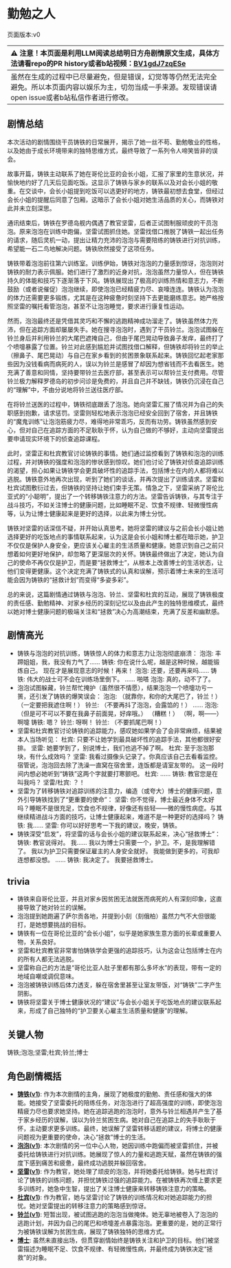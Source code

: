 # 勤勉之人
页面版本:v0
 

| :warning: 注意！本页面是利用LLM阅读总结明日方舟剧情原文生成，具体方法请看repo的PR history或者b站视频：[BV1gdJ7zqESe](https://www.bilibili.com/video/BV1gdJ7zqESe/)         |
|:----------------------------|
| 虽然在生成的过程中已尽量避免，但是错误，幻觉等等仍然无法完全避免。所以本页面内容以娱乐为主，切勿当成一手来源。发现错误请open issue或者b站私信作者进行修改。|



## 剧情总结
本次活动的剧情围绕干员铸铁的日常展开，揭示了她一丝不苟、勤勉敬业的性格，以及她由于成长环境带来的独特思维方式，最终导致了一系列令人啼笑皆非的误会。

故事开篇，铸铁主动联系了她在哥伦比亚的会长小姐，汇报了家里的生意状况，并愉快地约好了几天后见面吃饭。这显示了铸铁与家乡的联系以及对会长小姐的敬重。在交谈中，会长小姐提到吃饭可以选更好的地方，铸铁最初想去食堂，但经过会长小姐的提醒后同意了包厢，这暗示了会长小姐对她生活品质的关心，而铸铁对此并未立刻深思。

通讯结束后，铸铁在罗德岛舰内偶遇了教官坚雷，后者正试图制服顽皮的干员泡泡。原来泡泡在训练中跑偏，坚雷试图抓住她。坚雷找借口推脱了铸铁一起出任务的请求，随后灵机一动，提出让精力充沛的泡泡与需要陪练的铸铁进行对抗训练，希望能一石二鸟地解决问题。铸铁欣然接受了这项任务。

铸铁带着泡泡前往第六训练室。训练伊始，铸铁对泡泡的力量感到惊讶，泡泡则对铸铁的耐力表示佩服。她们进行了激烈的近身对抗，泡泡虽然力量惊人，但在铸铁持久的体能和技巧下逐渐落于下风。铸铁展现出了极高的训练热情和意志力，不断鼓励（或者说催促）泡泡继续，即使泡泡已经精疲力尽、哀嚎连连。铸铁认为泡泡的体力还需要更多锻炼，尤其是在这种疲惫时刻坚持下去更能磨练意志。她严格按照坚雷的嘱托看管泡泡，甚至不让泡泡睡觉，要求进行康复性运动。

然而，泡泡最终还是凭借其灵巧和不懈的逃跑精神成功溜走了。铸铁虽然体力充沛，但在追踪方面却屡屡失手。她在搜寻泡泡时，遇到了干员铃兰。泡泡试图躲在铃兰身后并利用铃兰的大尾巴遮掩自己，但由于尾巴晃动导致鼻子发痒，最终打了个喷嚏暴露了位置。铃兰对此感到尴尬并试图找借口解释，但铸铁却将铃兰的举止（擦鼻子、尾巴晃动）与自己在家乡看到的贫困景象联系起来。铸铁回忆起老家那些因为没钱看病而病死的人，误以为铃兰是感冒了却因为想省钱而不去看医生。她充满了善意和同情，坚持要带铃兰去医疗部，甚至表示可以帮铃兰支付费用。尽管铃兰极力解释罗德岛的初步问诊是免费的，并且自己并不缺钱，铸铁仍沉浸在自己的“理解”中，不由分说地将铃兰送往医疗部。

在将铃兰送医的过程中，铸铁彻底跟丢了泡泡。她向坚雷汇报了情况并为自己的失职感到抱歉，请求惩罚。坚雷则轻松地表示泡泡已经安全回到了宿舍，并且铸铁的“魔鬼训练”让泡泡筋疲力尽，难得地非常乖巧，反而有功劳。铸铁虽然感到安心，但对自己在追踪方面的不足耿耿于怀，认为自己做的不够好，主动向坚雷提出要申请现实环境下的侦查追踪课程。

此时，坚雷正和杜宾教官讨论铸铁的事情。她们通过监控看到了铸铁和泡泡的训练过程，并对铸铁的强度和泡泡的惨状感到惊叹。她们也讨论了铸铁对侦查追踪训练的渴望，担心如果让铸铁学会更具破坏性的追踪手法，包括博士在内的人都将难以逃脱。铸铁意外地再次出现，听到了她们的谈话，并再次提出了训练请求。坚雷和杜宾试图敷衍过去，但铸铁的坚持让她们束手无策。情急之下，坚雷采纳了哥伦比亚式的“小聪明”，提出了一个转移铸铁注意力的方法。坚雷告诉铸铁，与其专注于战斗技巧，不如关注博士的健康问题，比如睡眠不足、饮食不规律、轻微慢性病等，认为让博士健康起来是更好的选择，以此来为博士分忧。

铸铁对坚雷的话深信不疑，并开始认真思考。她将坚雷的建议与之前会长小姐让她选择更好的吃饭地点的事情联系起来，认为这是会长小姐和博士都在暗示她，护卫不仅仅是保护人身安全，更应该关心雇主的生活质量和健康。她意识到自己之前只想着如何更好地保护，却忽略了更深层次的关怀。铸铁最终做出了决定，她认为自己的使命不再仅仅是护卫，而是要“拯救博士”，从根本上改善博士的生活状态，让他们变得更健康。这个决定充满了铸铁式的认真和误解，预示着博士未来的生活可能会因为铸铁的“拯救计划”而变得“多姿多彩”。

总的来说，这篇剧情通过铸铁与泡泡、铃兰、坚雷和杜宾的互动，展现了铸铁极度的责任感、勤勉精神、对家乡经历的深刻记忆以及由此产生的独特思维模式，最终以她对博士健康问题的极端关注和“拯救”决心为高潮结束，充满了反差和幽默感。
## 剧情高光
- 铸铁与泡泡的对抗训练，铸铁惊人的体力和意志力让泡泡彻底崩溃：
    泡泡: 丰蹄姐姐，我，我没有力气了......
    铸铁: 你在说什么呢，越是这种时候，越能锻炼自己。 现在才是展现意志的时候！再来！
    泡泡: 还要，还要再来吗......
    铸铁: 伟大的战士可不会在训练场里倒下。
    ......
    啪嗒
    泡泡: 真的，动不了了。
- 泡泡试图躲藏，铃兰帮忙掩护（虽然很不情愿），结果泡泡一个喷嚏功亏一篑，还引发了铸铁的爆笑误会：
    泡泡: （就靠你，和你的大尾巴了，铃兰！） （一定要把我遮住啊！）
    铃兰: （不要再抖了泡泡，会露馅的！）
    ......
    泡泡: （但是可不可以不要在我鼻子前面晃，好痒哦。） （糟糕！） （啊，啊——）
    啊嚏
    铸铁: 嗯？
    铃兰: 呀啊！
    铃兰: （不要抓尾巴啊！）
- 坚雷和杜宾教官讨论铸铁的追踪能力，感叹她如果学会了会非常麻烦，结果被本人当场听见：
    杜宾: 只要不让她学到最具破坏性的追踪手法，其他都很好安排。
    坚雷: 她要学到了，别说博士，我们也逃不掉了啊。
    杜宾: 至于泡泡那块，有什么成效吗？
    坚雷: 我看过摄像头记录了。你真应该自己去看看监控。宿管说，泡泡回去除了洗澡一直窝在宿舍里，连饭都是请室友带的。 这一段时间内想必她听到“铸铁”这两个字就要打寒颤吧。
    杜宾: ......
    铸铁: 教官您是在叫我吗？
    坚雷/杜宾: ？！
- 坚雷为了转移铸铁对追踪训练的注意力，编造（或夸大）博士的健康问题，意外引导铸铁找到了“更重要的使命”：
    坚雷: 你不觉得，博士最近身体不太好吗？睡眠不是很充足，饮食也不规律，好像还有些轻——微的慢性病症。与其继续精进战斗方面的技巧，让博士健康起来，难道不是一种更好的选择吗？
    铸铁: 我......
    坚雷: 你可以好好思考一下我的建议，晚安，铸铁。
- 铸铁深受“启发”，将坚雷的话与会长小姐的建议联系起来，决心“拯救博士”：
    铸铁: 教官说得对。 我...... 我以为博士只需要一个，护卫。不，是我理解错了。 我以为护卫只需要保证雇主的人身安全就好。 我能做到更多的，可我却连想都没想。
    ......
    铸铁: 我决定了。 我要拯救博士。
## trivia
*   铸铁来自哥伦比亚，并且对家乡因贫困无法就医而病死的人有深刻印象，这直接导致了她对铃兰的误解。
*   泡泡提到她跑遍了萨尔贡各地，并提到小刻（刻俄柏）虽然力气不大但很能打，是她想要挑战的目标。
*   铸铁有一位在哥伦比亚的“会长小姐”，似乎是她家族生意方面的长辈或重要人物，关系良好。
*   坚雷和杜宾教官非常害怕铸铁学会更强的追踪技巧，认为这会让包括博士在内的所有人都无法逃脱。
*   坚雷称自己的方法是“哥伦比亚人肚子里都有那么多坏水”的表现，带有一定的地域自嘲或调侃意味。
*   泡泡被铸铁训练后体力透支，躲在宿舍里甚至让室友带饭，对“铸铁”二字产生阴影。
*   铸铁将坚雷关于博士健康状况的“建议”与会长小姐关于吃饭地点的建议联系起来，形成了自己独特的“护卫要关心雇主生活质量和健康”的理解。
## 关键人物
铸铁;泡泡;坚雷;杜宾;铃兰;博士
## 角色剧情概括
-   **[铸铁](../char_v3/char_333_sidero.md)([v1](../chars/char_333_sidero.md))**: 作为本次剧情的主角，展现了她极度的勤勉、责任感和强大的体能。她接受了坚雷委托的陪练任务，对泡泡进行了超高强度的训练，即使泡泡精疲力尽也要求她坚持。她在追踪逃跑的泡泡时，意外与铃兰相遇并产生了基于家乡经历的误解，误以为铃兰贫困生病。她对自己在追踪上的失手耿耿于怀，主动要求更多训练。最终，她误解了坚雷转移话题的建议，将博士的健康问题视为更重要的使命，决心“拯救”博士的生活。
-   **[泡泡](../char_v3/char_381_bubble.md)([v1](../chars/char_381_bubble.md))**: 本次剧情的另一位中心人物，她因训练中跑偏而被坚雷抓住，并被委托给铸铁进行对抗训练。她展现了惊人的力量和逃跑天赋，虽然在铸铁的强度下感到痛苦和疲惫，最终成功逃脱并躲回宿舍。
-   **[坚雷](../char_v3/char_260_durnar.md)([v1](../chars/char_260_durnar.md))**: 作为教官，她处理了顽皮的泡泡，并将她委托给铸铁。她与杜宾讨论了铸铁的训练问题，并担忧铸铁过强的追踪能力。在被铸铁再次缠上要求更多训练时，她急中生智，提出了关注博士健康来转移铸铁注意力的策略。
-   **[杜宾](../char_v3/char_130_doberm.md)([v1](../chars/char_130_doberm.md))**: 作为教官，她与坚雷讨论了铸铁的训练情况和对她追踪能力的担忧。她对坚雷提出的转移注意力的策略感到惊讶。
-   **[铃兰](../char_v3/char_358_lisa.md)([v1](../chars/char_358_lisa.md))**: 短暂出现，被试图逃跑的泡泡当做掩体。她无辜地被卷入了泡泡的逃跑计划，并因为自己的尾巴和喷嚏差点暴露泡泡。更重要的是，她的正常行为被铸铁误解为贫困生病，展现了铸铁独特的思维方式。
-   **[博士](../char_v3/extended_char_bo_shi.md)**: 虽然未直接出场，但贯穿剧情始终是铸铁关注和护卫的目标。他们被坚雷描述为睡眠不足、饮食不规律、有轻微慢性病，并最终成为铸铁决定“拯救”的对象。